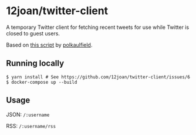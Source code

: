 # 12joan/twitter-client

A temporary Twitter client for fetching recent tweets for use while Twitter is closed to guest users.

Based on [this script](https://github.com/zedeus/nitter/issues/919#issuecomment-1619263153) by [polkaulfield](https://github.com/polkaulfield).

## Running locally

```
$ yarn install # See https://github.com/12joan/twitter-client/issues/6
$ docker-compose up --build
```

## Usage

JSON: `/:username`

RSS: `/:username/rss`

